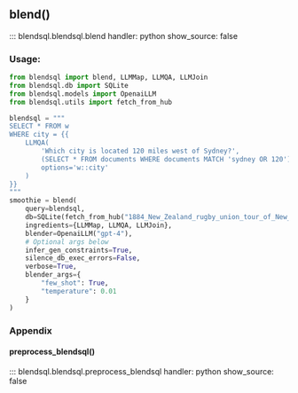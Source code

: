 ## blend()

::: blendsql.blendsql.blend
    handler: python
    show_source: false

### Usage:

```python
from blendsql import blend, LLMMap, LLMQA, LLMJoin
from blendsql.db import SQLite
from blendsql.models import OpenaiLLM
from blendsql.utils import fetch_from_hub

blendsql = """
SELECT * FROM w
WHERE city = {{
    LLMQA(
        'Which city is located 120 miles west of Sydney?',
        (SELECT * FROM documents WHERE documents MATCH 'sydney OR 120'),
        options='w::city'
    )
}} 
"""
smoothie = blend(
    query=blendsql,
    db=SQLite(fetch_from_hub("1884_New_Zealand_rugby_union_tour_of_New_South_Wales_1.db")),
    ingredients={LLMMap, LLMQA, LLMJoin},
    blender=OpenaiLLM("gpt-4"),
    # Optional args below
    infer_gen_constraints=True,
    silence_db_exec_errors=False,
    verbose=True,
    blender_args={
        "few_shot": True,
        "temperature": 0.01
    }
)
```

### Appendix

#### preprocess_blendsql()

::: blendsql.blendsql.preprocess_blendsql
    handler: python
    show_source: false